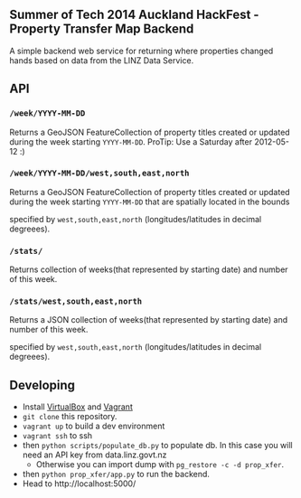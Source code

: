 ## Summer of Tech 2014 Auckland HackFest - Property Transfer Map Backend

A simple backend web service for returning where properties changed hands
based on data from the LINZ Data Service.

## API

### `/week/YYYY-MM-DD`

Returns a GeoJSON FeatureCollection of property titles created or updated
during the week starting `YYYY-MM-DD`. ProTip: Use a Saturday after 2012-05-12 :)

### `/week/YYYY-MM-DD/west,south,east,north`

Returns a GeoJSON FeatureCollection of property titles created or updated
during the week starting `YYYY-MM-DD` that are spatially located in the bounds

specified by `west,south,east,north` (longitudes/latitudes in decimal degreees).

### `/stats/`

Returns collection of weeks(that represented by starting date) and number of this week.

### `/stats/west,south,east,north`

Returns a JSON collection of weeks(that represented by starting date) and number of this week.

specified by `west,south,east,north` (longitudes/latitudes in decimal degreees).


## Developing

* Install [VirtualBox](https://www.virtualbox.org/wiki/Downloads) and [Vagrant](https://www.vagrantup.com/downloads.html)
* `git clone` this repository.
* `vagrant up` to build a dev environment
* `vagrant ssh` to ssh
* then `python scripts/populate_db.py` to populate db. In this case you will need an API key from data.linz.govt.nz
	* Otherwise you can import dump with `pg_restore -c -d prop_xfer`.
* then `python prop_xfer/app.py` to run the backend.
* Head to http://localhost:5000/
